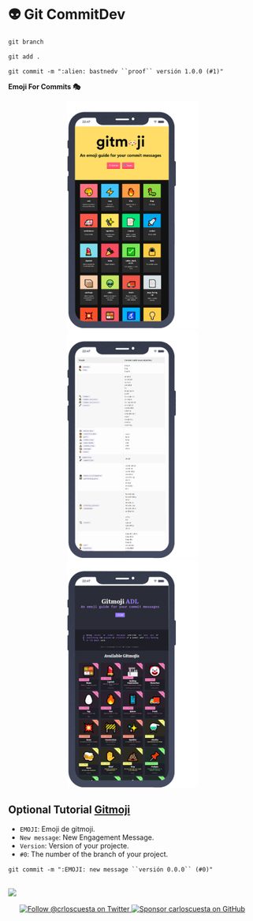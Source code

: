 # 👽 Git CommitDev 

```
git branch 
```

```
git add .
```
```
git commit -m ":alien: bastnedv ``proof`` versión 1.0.0 (#1)"
```
**Emoji For Commits 🎭**
    <!----> 
  <div align="center"> 
    <a href="https://gitmoji.dev/" target="_blank" ><img src="/assets/img/gitmoji.png" width="265px" alt="" > </a>
    <a href="https://babakks.github.io/article/2020/07/03/emojis-in-git-commit-messages.html"target="_blank" ><img src="/assets/img/Emojis for Better.png"width="265px" alt=""></a>
    <a href="https://gitmoji.avaldigitallabs.com/"target="_blank" ><img src="/assets/img/gitmoji adl.png" width="265px"alt=""></a>
  </div>

**Optional Tutorial** [Gitmoji](https://tiktok/bastndev)
--
- `EMOJI`: Emoji de gitmoji.
- `New message`: New Engagement Message.
- `Version`: Version of your projecte.
- `#0`: The number of the branch of your project.

```
git commit -m ":EMOJI: new message ``versión 0.0.0`` (#0)"
```
  <div align="center"> 
    <img src="https://res.cloudinary.com/e4datascience/image/upload/f_auto/g_auto/q_auto/gitmoji-hook.gif" width="800px" alt="">
  </div>
  

   <img src="https://user-images.githubusercontent.com/73097560/115834477-dbab4500-a447-11eb-908a-139a6edaec5c.gif">
  <!--Social Media and Sponsors-->  
  <p align="center">
  <a href="https://twitter.com/bastndev">
    <img src="https://user-images.githubusercontent.com/7629661/87821427-202e0280-c870-11ea-9e38-8c7c74856753.png" width="144" alt="Follow @crloscuesta on Twitter" title="Follow @crloscuesta on Twitter"  target="_blank">
  </a>

  <a href="https://github.com/sponsors/bastndev">
    <img src="https://user-images.githubusercontent.com/7629661/87821425-1f956c00-c870-11ea-9871-a76f99739501.png" width="156" alt="Sponsor carloscuesta on GitHub" title="Sponsor carloscuesta on GitHub"  target="_blank">
  </a>
</p>
